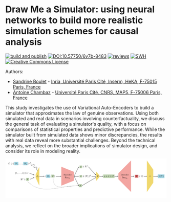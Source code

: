 # Draw Me a Simulator: using neural networks to build more realistic simulation schemes for causal analysis

[![build and publish](https://github.com/computorg/published-202507-jacques-count-data/actions/workflows/build.yml/badge.svg)](https://github.com/computorg/published-202509-boulet-simulator/actions/workflows/build.yml)
[![DOI:10.57750/6v7b-8483](https://img.shields.io/badge/DOI-10.57750/w1hj--dw22-034E79.svg)](https://doi.org/10.57750/w1hj-dw22)
[![reviews](https://img.shields.io/badge/review-report-blue)](https://github.com/computorg/published-202509-boulet-simulator/issues?q=is%3Aopen+is%3Aissue+label%3Areview)
[![SWH](https://archive.softwareheritage.org/badge/origin/https://github.com/computorg/published-202509-boulet-simulator/)](https://archive.softwareheritage.org/browse/origin/?origin_url=https://github.com/computorg/published-202509-boulet-simulator)
[![Creative Commons License](https://i.creativecommons.org/l/by/4.0/80x15.png)](http://creativecommons.org/licenses/by/4.0/)


Authors: 

- [Sandrine Boulet](https://bouletsandrine.wixsite.com/website) - [Inria, Université Paris Cité, Inserm, HeKA, F-75015 Paris, France](https://team.inria.fr/heka/fr/)
- [Antoine Chambaz](https://helios2.mi.parisdescartes.fr/~chambaz/) - [Université Paris Cité, CNRS, MAP5, F-75006 Paris, France](https://map5.mi.parisdescartes.fr/)

This study investigates the use of Variational Auto-Encoders to build a simulator that approximates the law of genuine observations.  Using both simulated and real data in scenarios involving counterfactuality, we discuss the general task of evaluating a simulator's quality, with a focus on comparisons of statistical properties and predictive performance.  While the simulator built from simulated data shows minor discrepancies, the results with real data reveal more substantial challenges.  Beyond the technical analysis, we reflect on the broader implications of simulator design, and consider its role in modeling reality.

<center><img src="https://github.com/achambaz/draw_me_a_simulator/blob/main/figures/VAE_viz.jpg" alt="the VAE's architecture" width="600"/></center>
